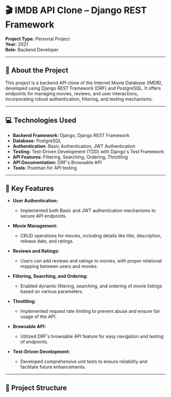 # 🎬 IMDB API Clone – Django REST Framework

**Project Type:** Personal Project  
**Year:** 2021  
**Role:** Backend Developer

---

## 🧩 About the Project

This project is a backend API clone of the Internet Movie Database (IMDB), developed using Django REST Framework (DRF) and PostgreSQL. It offers endpoints for managing movies, reviews, and user interactions, incorporating robust authentication, filtering, and testing mechanisms.

---

## 💻 Technologies Used

- **Backend Framework:** Django, Django REST Framework
- **Database:** PostgreSQL
- **Authentication:** Basic Authentication, JWT Authentication
- **Testing:** Test-Driven Development (TDD) with Django's Test Framework
- **API Features:** Filtering, Searching, Ordering, Throttling
- **API Documentation:** DRF's Browsable API
- **Tools:** Postman for API testing

---

## 🔑 Key Features

- **User Authentication:**
  - Implemented both Basic and JWT authentication mechanisms to secure API endpoints.
  
- **Movie Management:**
  - CRUD operations for movies, including details like title, description, release date, and ratings.
  
- **Reviews and Ratings:**
  - Users can add reviews and ratings to movies, with proper relational mapping between users and movies.
  
- **Filtering, Searching, and Ordering:**
  - Enabled dynamic filtering, searching, and ordering of movie listings based on various parameters.
  
- **Throttling:**
  - Implemented request rate limiting to prevent abuse and ensure fair usage of the API.
  
- **Browsable API:**
  - Utilized DRF's browsable API feature for easy navigation and testing of endpoints.
  
- **Test-Driven Development:**
  - Developed comprehensive unit tests to ensure reliability and facilitate future enhancements.

---

## 📁 Project Structure

